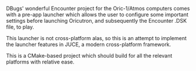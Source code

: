 DBugs' wonderful Encounter project for the Oric-1/Atmos computers comes with a pre-app launcher which allows the user to configure some important settings before launching Oricutron, and subsequently the Encounter .DSK file, to play.

This launcher is not cross-platform alas, so this is an attempt to implement the launcher features in JUCE, a modern cross-platform framework.

This is a CMake-based project which should build for all the relevant platforms with relative ease.


